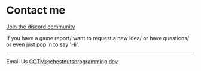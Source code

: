 # Contact me

[Join the discord community](https://discord.gg/UgqZY6euSH)

If you have a game report/ want to request a new idea/ or have questions/ or even just pop in to say 'Hi'.

---

Email Us [GGTM@chestnutsprogramming.dev](mailto:GGTM@chestnutsprogramming.dev)

